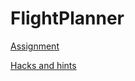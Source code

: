 FlightPlanner
=============

[Assignment](https://csf14.wikispaces.com/Air+Travel+Planner)

[Hacks and hints](https://csf14.wikispaces.com/Air+Travel+Hints+and+Hacks)
